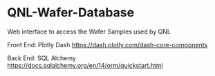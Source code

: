 # QNL-Wafer-Database
Web interface to access the Wafer Samples used by QNL 

Front End: Plotly Dash
https://dash.plotly.com/dash-core-components

Back End: SQL Alchemy
https://docs.sqlalchemy.org/en/14/orm/quickstart.html 
